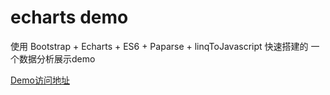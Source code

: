 # echarts demo 

使用 Bootstrap + Echarts + ES6 + Paparse + linqToJavascript 快速搭建的
一个数据分析展示demo

[Demo访问地址](https://linghuam.github.io/echartsDemo/index.html)